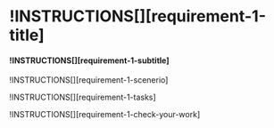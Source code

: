 # !INSTRUCTIONS[][requirement-1-title]

#### !INSTRUCTIONS[][requirement-1-subtitle]

!INSTRUCTIONS[][requirement-1-scenerio]

!INSTRUCTIONS[][requirement-1-tasks]

!INSTRUCTIONS[][requirement-1-check-your-work]